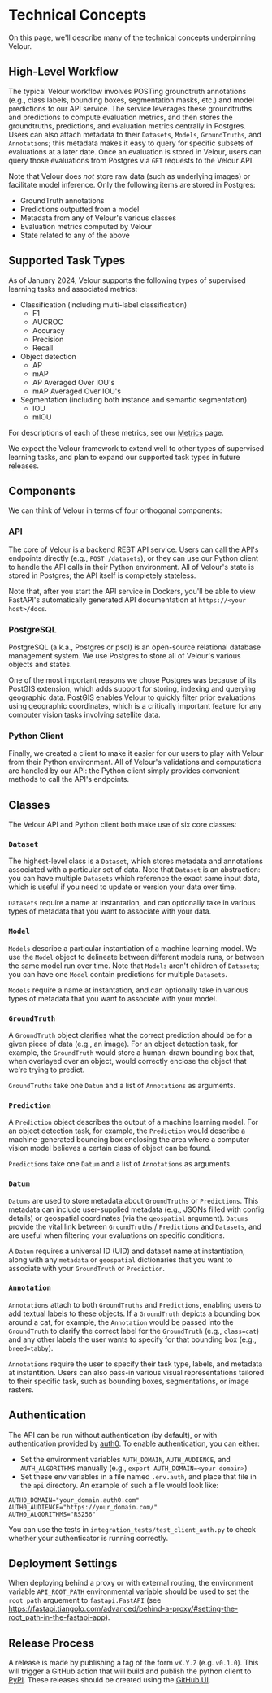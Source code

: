 
# Technical Concepts

On this page, we'll describe many of the technical concepts underpinning Velour.

## High-Level Workflow

The typical Velour workflow involves POSTing groundtruth annotations (e.g., class labels, bounding boxes, segmentation masks, etc.) and model predictions to our API service. The service leverages these groundtruths and predictions to compute evaluation metrics, and then stores the groundtruths, predictions, and evaluation metrics centrally in Postgres. Users can also attach metadata to their `Datasets`, `Models`, `GroundTruths`, and `Annotations`; this metadata makes it easy to query for specific subsets of evaluations at a later date. Once an evaluation is stored in Velour, users can query those evaluations from Postgres via `GET` requests to the Velour API.

Note that Velour does _not_ store raw data (such as underlying images) or facilitate model inference. Only the following items are stored in Postgres:

- GroundTruth annotations
- Predictions outputted from a model
- Metadata from any of Velour's various classes
- Evaluation metrics computed by Velour
- State related to any of the above


## Supported Task Types

As of January 2024, Velour supports the following types of supervised learning tasks and associated metrics:

- Classification (including multi-label classification)
    - F1
    - AUCROC
    - Accuracy
    - Precision
    - Recall
- Object detection
    - AP
    - mAP
    - AP Averaged Over IOU's
    - mAP Averaged Over IOU's
- Segmentation (including both instance and semantic segmentation)
    - IOU
    - mIOU

For descriptions of each of these metrics, see our [Metrics](metrics.md) page.

We expect the Velour framework to extend well to other types of supervised learning tasks, and plan to expand our supported task types in future releases.


## Components

We can think of Velour in terms of four orthogonal components:

### API

The core of Velour is a backend REST API service. Users can call the API's endpoints directly (e.g., `POST /datasets`), or they can use our Python client to handle the API calls in their Python environment.  All of Velour's state is stored in Postgres; the API itself is completely stateless.

Note that, after you start the API service in Dockers, you'll be able to view FastAPI's automatically generated API documentation at `https://<your host>/docs`.

### PostgreSQL

PostgreSQL (a.k.a., Postgres or psql) is an open-source relational database management system. We use Postgres to store all of Velour's various objects and states.

One of the most important reasons we chose Postgres was because of its PostGIS extension, which adds support for storing, indexing and querying geographic data. PostGIS enables Velour to quickly filter prior evaluations using geographic coordinates, which is a critically important feature for any computer vision tasks involving satellite data.

### Python Client

Finally, we created a client to make it easier for our users to play with Velour from their Python environment. All of Velour's validations and computations are handled by our API: the Python client simply provides convenient methods to call the API's endpoints.

## Classes

The Velour API and Python client both make use of six core classes:

### `Dataset`

The highest-level class is a `Dataset`, which stores metadata and annotations associated with a particular set of data. Note that `Dataset` is an abstraction: you can have multiple `Datasets` which reference the exact same input data, which is useful if you need to update or version your data over time.

`Datasets` require a name at instantation, and can optionally take in various types of metadata that you want to associate with your data.

### `Model`

`Models` describe a particular instantiation of a machine learning model. We use the `Model` object to delineate between different models runs, or between the same model run over time. Note that `Models` aren't children of `Datasets`; you can have one `Model` contain predictions for multiple `Datasets`.


`Models` require a name at instantation, and can optionally take in various types of metadata that you want to associate with your model.


### `GroundTruth`

A `GroundTruth` object clarifies what the correct prediction should be for a given piece of data (e.g., an image). For an object detection task, for example, the `GroundTruth` would store a human-drawn bounding box that, when overlayed over an object, would correctly enclose the object that we're trying to predict.

`GroundTruths` take one `Datum` and a list of `Annotations` as arguments.

### `Prediction`

A `Prediction` object describes the output of a machine learning model. For an object detection task, for example, the `Prediction` would describe a machine-generated bounding box enclosing the area where a computer vision model believes a certain class of object can be found.

`Predictions` take one `Datum` and a list of `Annotations` as arguments.


### `Datum`

`Datums` are used to store metadata about `GroundTruths` or `Predictions`. This metadata can include user-supplied metadata (e.g., JSONs filled with config details) or geospatial coordinates (via the `geospatial` argument). `Datums` provide the vital link between `GroundTruths` / `Predictions` and `Datasets`, and are useful when filtering your evaluations on specific conditions.


A `Datum` requires a universal ID (UID) and dataset name at instantiation, along with any `metadata` or `geospatial` dictionaries that you want to associate with your `GroundTruth` or `Prediction`.


### `Annotation`

`Annotations` attach to both `GroundTruths` and `Predictions`, enabling users to add textual labels to these objects. If a `GroundTruth` depicts a bounding box around a cat, for example, the `Annotation` would be passed into the `GroundTruth` to clarify the correct label for the `GroundTruth` (e.g., `class=cat`) and any other labels the user wants to specify for that bounding box (e.g., `breed=tabby`).

`Annotations` require the user to specify their task type, labels, and metadata at instantition. Users can also pass-in various visual representations tailored to their specific task, such as bounding boxes, segmentations, or image rasters.


## Authentication

The API can be run without authentication (by default), or with authentication provided by [auth0](https://auth0.com/). To enable authentication, you can either:

- Set the environment variables `AUTH_DOMAIN`, `AUTH_AUDIENCE`, and `AUTH_ALGORITHMS` manually (e.g., `export AUTH_DOMAIN=<your domain>`)
- Set these env variables in a file named `.env.auth`, and place that file in the `api` directory. An example of such a file would look like:

```
AUTH0_DOMAIN="your_domain.auth0.com"
AUTH0_AUDIENCE="https://your_domain.com/"
AUTH0_ALGORITHMS="RS256"
```

You can use the tests in `integration_tests/test_client_auth.py` to check whether your authenticator is running correctly.

## Deployment Settings

When deploying behind a proxy or with external routing, the environment variable `API_ROOT_PATH` environmental variable should be used to set the `root_path` arguement to `fastapi.FastAPI` (see https://fastapi.tiangolo.com/advanced/behind-a-proxy/#setting-the-root_path-in-the-fastapi-app).


## Release Process

A release is made by publishing a tag of the form `vX.Y.Z` (e.g. `v0.1.0`). This will trigger a GitHub action that will build and publish the python client to [PyPI](https://pypi.org/project/velour-client/). These releases should be created using the [GitHub UI](https://github.com/Striveworks/velour/releases).
